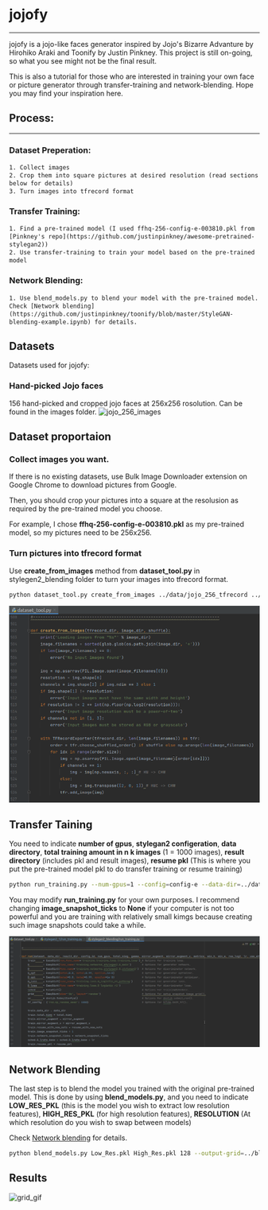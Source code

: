 # jojofy
***
jojofy is a jojo-like faces generator inspired by Jojo's Bizarre Advanture by Hirohiko Araki and Toonify by Justin Pinkney. This project is still on-going, so what you see might not be the final result.

This is also a tutorial for those who are interested in training your own face or picture generator through transfer-training and network-blending. Hope you may find your inspiration here.

## Process:
***
### Dataset Preperation:
	1. Collect images
	2. Crop them into square pictures at desired resolution (read sections below for details)
	3. Turn images into tfrecord format

### Transfer Training:
	1. Find a pre-trained model (I used ffhq-256-config-e-003810.pkl from [Pinkney's repo](https://github.com/justinpinkney/awesome-pretrained-stylegan2))
	2. Use transfer-training to train your model based on the pre-trained model

### Network Blending:
	1. Use blend_models.py to blend your model with the pre-trained model. Check [Network blending](https://github.com/justinpinkney/toonify/blob/master/StyleGAN-blending-example.ipynb) for details.

## Datasets

Datasets used for jojofy:

### Hand-picked Jojo faces
156 hand-picked and cropped jojo faces at 256x256 rosolution. Can be found in the images folder.
![jojo_256_images](images/reals.png)

## Dataset proportaion
### Collect images you want.
If there is no existing datasets, use Bulk Image Downloader extension on Google Chrome to download pictures from Google.

Then, you should crop your pictures into a square at the resolusion as required by the pre-trained model you choose. 

For example, I chose **ffhq-256-config-e-003810.pkl** as my pre-trained model, so my pictures need to be 256x256.

### Turn pictures into tfrecord format
Use **create_from_images** method from **dataset_tool.py** in stylegen2_blending folder to turn your images into tfrecord format.

```bash
python dataset_tool.py create_from_images ../data/jojo_256_tfrecord ../data/jojo_256
```

![to_tfrecord](images/img_to_tfrecord.png)

## Transfer Taining

You need to indicate **number of gpus**, **stylegan2 configeration**, **data directory**, **total training amount in n k images** (1 = 1000 images), **result directory** (includes pkl and result images), **resume pkl** (This is where you put the pre-trained model pkl to do transfer training or resume training)

```bash
python run_training.py --num-gpus=1 --config=config-e --data-dir=../data/ --dataset=jojo_256_tfrecord --total-kimg=1 --result-dir=../transfer_training_pkls/ --resume-pkl=../ffhq-256-config-e-003810.pkl
```
You may modify **run_training.py** for your own purposes.
I recommend changing **image_snapshot_ticks** to **None** if your computer is not too powerful and you are training with relatively small kimgs because creating such image snapshots could take a while.

![transfer_training](images/transfer_training.png)

## Network Blending

The last step is to blend the model you trained with the original pre-trained model.
This is done by using **blend_models.py**, and you need to indicate **LOW_RES_PKL** (this is the model you wish to extract low resolution features), **HIGH_RES_PKL** (for high resolution features), **RESOLUTION** (At which resolution do you wish to swap between models)

Check [Network blending](https://github.com/justinpinkney/toonify/blob/master/StyleGAN-blending-example.ipynb) for details.

```bash
python blend_models.py Low_Res.pkl High_Res.pkl 128 --output-grid=../blended_pkls/"blended_128.jpg" --output-pkl=../blended_pkls/"blended_128.pkl"
```

## Results

![grid_gif](images/grid.gif)


